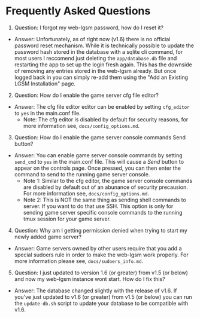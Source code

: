 # Frequently Asked Questions

1. Question: I forgot my web-lgsm password, how do I reset it?
  - Answer: Unfortunately, as of right now (v1.6) there is no official password
    reset mechanism. While it is technically possible to update the password
    hash stored in the database with a sqlite cli command, for most users I
    reccomend just deleting the `app/database.db` file and restarting the app
    to set up the login fresh again. This has the downside of removing any
    entries stored in the web-lgsm already. But once logged back in you can
    simply re-add them using the "Add an Existing LGSM Installation" page.

2. Question: How do I enable the game server cfg file editor?
  - Answer: The cfg file editor editor can be enabled by setting `cfg_editor`
    to `yes` in the main.conf file.
    - Note: The cfg editor is disabled by default for security reasons, for
      more information see, `docs/config_options.md`.

3. Question: How do I enable the game server console commands Send button?
  - Answer: You can enable game server console commands by setting `send_cmd` to
    `yes` in the main.conf file. This will cause a _Send_ button to appear on
    the controls page. Once pressed, you can then enter the command to send to
    the running game server console.
    - Note 1: Similar to the cfg editor, the game server console commands are
      disabled by default out of an abunance of security precausion. For more
      information see, `docs/config_options.md`.
    - Note 2: This is NOT the same thing as sending shell commands to server.
      If you want to do that use SSH. This option is only for sending game
      server specific console commands to the running tmux session for your
      game server.

4. Question: Why am I getting permission denied when trying to start my newly
   added game server?
  - Answer: Game servers owned by other users require that you add a special
    sudoers rule in order to make the web-lgsm work properly. For more
    information please see, `docs/sudoers_info.md`.

5. Question: I just updated to version 1.6 (or greater) from v1.5 (or below)
   and now my web-lgsm instance wont start. How do I fix this?
  - Answer: The database changed slightly with the release of v1.6. If you've
    just updated to v1.6 (or greater) from v1.5 (or below) you can run the
    `update-db.sh` script to update your database to be compatible with v1.6.
